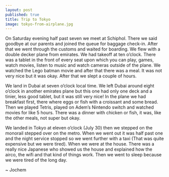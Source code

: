 ```yaml
---
layout: post
published: true
title: Trip to Tokyo
image: tokyo-from-airplane.jpg
---
```


On Saturday evening half past seven we meet at
Schiphol. There we said goodbye at our parents
and joined the queue for baggage check-in. After
that we went through the customs and waited for
boarding. We flew with a double decker plane
from emirates. We had takeoff at ten o’clock.
There was a tablet in the front of every seat upon
which you can play, games, watch movies, listen
to music and watch cameras outside of the plane.
We watched the Lego batman movie and after
that there was a meal. It was not very nice but it
was okay. After that we slept a couple of hours.

We land in Dubai at seven o’clock local time. We left
Dubai around eight o’clock in another emirates plane
but this one had only one deck and a tinier, less good
tablet, but it was still very nice! In the plane we had
breakfast first, there where eggs or fish with a
croissant and some bread. Then we played Tetris,
played on Adem’s Nintendo switch and watched
movies for like 5 hours. There was a dinner with
chicken or fish, it was, like the other meals, not super
but okay.

We landed in Tokyo at eleven o’clock (July 30) then we
stepped on the monorail stepped over on the metro.
When we went out it was half past one and the night
service stopped so we went further with a taxi (That
was quite expensive but we were tired). When we were
at the house. There was a really nice Japanese who
showed us the house and explained how the airco, the
wifi and that kind of things work.
Then we went to sleep because we were tired of the long day.

~ Jochem
